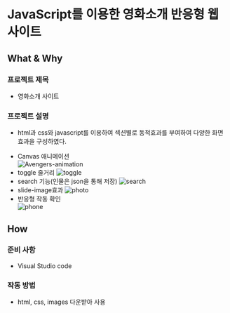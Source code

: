 # JavaScript를 이용한 영화소개 반응형 웹사이트

## What & Why
### 프로젝트 제목
* 영화소개 사이트
### 프로젝트 설명
* html과 css와 javascript를 이용하여 섹션별로 동적효과를 부여하여 다양한 화면효과을 구성하였다.
+ Canvas 애니메이션  
![Avengers-animation](https://user-images.githubusercontent.com/15353850/85939979-99fb5c00-b954-11ea-9f3d-367e28e87632.gif)
+ toggle 줄거리
![toggle](https://user-images.githubusercontent.com/15353850/85940143-9ae0bd80-b955-11ea-98b9-40aa9a0b0114.png)
+ search 기능(인물은 json을 통해 저장)
![search](https://user-images.githubusercontent.com/15353850/85940172-ccf21f80-b955-11ea-837b-c29f134b3b31.gif)
+ slide-image효과
![photo](https://user-images.githubusercontent.com/15353850/85940145-9c11ea80-b955-11ea-9e70-8e63e63ebf8b.png)
+ 반응형 작동 확인  
![phone](https://user-images.githubusercontent.com/15353850/85940263-59044700-b956-11ea-8ceb-c28e110c5ca9.gif)


## How
### 준비 사항
* Visual Studio code
### 작동 방법
* html, css, images 다운받아 사용